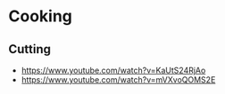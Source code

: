 ---
---

Cooking
=======

## Cutting

- https://www.youtube.com/watch?v=KaUtS24RjAo
- https://www.youtube.com/watch?v=mVXvoQOMS2E